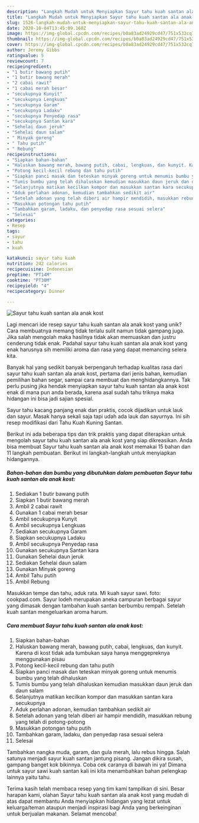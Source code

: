 ```yaml
---
description: "Langkah Mudah untuk Menyiapkan Sayur tahu kuah santan ala anak kost, Menggugah Selera"
title: "Langkah Mudah untuk Menyiapkan Sayur tahu kuah santan ala anak kost, Menggugah Selera"
slug: 1526-langkah-mudah-untuk-menyiapkan-sayur-tahu-kuah-santan-ala-anak-kost-menggugah-selera
date: 2020-10-04T13:45:09.168Z
image: https://img-global.cpcdn.com/recipes/b0a83ad24929cd47/751x532cq70/sayur-tahu-kuah-santan-ala-anak-kost-foto-resep-utama.jpg
thumbnail: https://img-global.cpcdn.com/recipes/b0a83ad24929cd47/751x532cq70/sayur-tahu-kuah-santan-ala-anak-kost-foto-resep-utama.jpg
cover: https://img-global.cpcdn.com/recipes/b0a83ad24929cd47/751x532cq70/sayur-tahu-kuah-santan-ala-anak-kost-foto-resep-utama.jpg
author: Jeremy Gibbs
ratingvalue: 5
reviewcount: 7
recipeingredient:
- "1 butir bawang putih"
- "1 butir bawang merah"
- "2 cabai rawit"
- "1 cabai merah besar"
- "secukupnya Kunyit"
- "secukupnya Lengkuas"
- "secukupnya Garam"
- "secukupnya Ladaku"
- "secukupnya Penyedap rasa"
- "secukupnya Santan kara"
- "Sehelai daun jeruk"
- "Sehelai daun salam"
- " Minyak goreng"
- " Tahu putih"
- " Rebung"
recipeinstructions:
- "Siapkan bahan-bahan"
- "Haluskan bawang merah, bawang putih, cabai, lengkuas, dan kunyit. Karena di kost tidak ada tumbukan saya hanya menggepreknya menggunakan pisau"
- "Potong kecil-kecil rebung dan tahu putih"
- "Siapkan panci masak dan teteskan minyak goreng untuk menumis bumbu yang telah dihaluskan"
- "Tumis bumbu yang telah dihaluskan kemudian masukkan daun jeruk dan daun salam"
- "Selanjutnya matikan kecilkan kompor dan masukkan santan kara secukupnya"
- "Aduk perlahan adonan, kemudian tambahkan sedikit air"
- "Setelah adonan yang telah diberi air hampir mendidih, masukkan rebung yang telah di potong-potong"
- "Masukkan potongan tahu putih"
- "Tambahkan garam, ladaku, dan penyedap rasa sesuai selera"
- "Selesai"
categories:
- Resep
tags:
- sayur
- tahu
- kuah

katakunci: sayur tahu kuah 
nutrition: 242 calories
recipecuisine: Indonesian
preptime: "PT14M"
cooktime: "PT30M"
recipeyield: "4"
recipecategory: Dinner

---
```



![Sayur tahu kuah santan ala anak kost](https://img-global.cpcdn.com/recipes/b0a83ad24929cd47/751x532cq70/sayur-tahu-kuah-santan-ala-anak-kost-foto-resep-utama.jpg)

Lagi mencari ide resep sayur tahu kuah santan ala anak kost yang unik? Cara membuatnya memang tidak terlalu sulit namun tidak gampang juga. Jika salah mengolah maka hasilnya tidak akan memuaskan dan justru cenderung tidak enak. Padahal sayur tahu kuah santan ala anak kost yang enak harusnya sih memiliki aroma dan rasa yang dapat memancing selera kita.

Banyak hal yang sedikit banyak berpengaruh terhadap kualitas rasa dari sayur tahu kuah santan ala anak kost, pertama dari jenis bahan, kemudian pemilihan bahan segar, sampai cara membuat dan menghidangkannya. Tak perlu pusing jika hendak menyiapkan sayur tahu kuah santan ala anak kost enak di mana pun anda berada, karena asal sudah tahu triknya maka hidangan ini bisa jadi sajian spesial.

Sayur tahu kacang panjang enak dan praktis, cocok dijadikan untuk lauk dan sayur. Masak hanya sekali saja tapi udah ada lauk dan sayurnya. Ini sih resep modifikasi dari Tahu Kuah Kuning Santan.


Berikut ini ada beberapa tips dan trik praktis yang dapat diterapkan untuk mengolah sayur tahu kuah santan ala anak kost yang siap dikreasikan. Anda bisa membuat Sayur tahu kuah santan ala anak kost memakai 15 bahan dan 11 langkah pembuatan. Berikut ini langkah-langkah untuk menyiapkan hidangannya.

<!--inarticleads1-->

##### Bahan-bahan dan bumbu yang dibutuhkan dalam pembuatan Sayur tahu kuah santan ala anak kost:

1. Sediakan 1 butir bawang putih
1. Siapkan 1 butir bawang merah
1. Ambil 2 cabai rawit
1. Gunakan 1 cabai merah besar
1. Ambil secukupnya Kunyit
1. Ambil secukupnya Lengkuas
1. Sediakan secukupnya Garam
1. Siapkan secukupnya Ladaku
1. Ambil secukupnya Penyedap rasa
1. Gunakan secukupnya Santan kara
1. Gunakan Sehelai daun jeruk
1. Sediakan Sehelai daun salam
1. Gunakan  Minyak goreng
1. Ambil  Tahu putih
1. Ambil  Rebung


Masukkan tempe dan tahu, aduk rata. Mi kuah sayur sawi. foto: cookpad.com. Sayur lodeh merupakan aneka campuran berbagai sayur yang dimasak dengan tambahan kuah santan berbumbu rempah. Setelah kuah santan mengeluarkan aroma harum. 

<!--inarticleads2-->

##### Cara membuat Sayur tahu kuah santan ala anak kost:

1. Siapkan bahan-bahan
1. Haluskan bawang merah, bawang putih, cabai, lengkuas, dan kunyit. Karena di kost tidak ada tumbukan saya hanya menggepreknya menggunakan pisau
1. Potong kecil-kecil rebung dan tahu putih
1. Siapkan panci masak dan teteskan minyak goreng untuk menumis bumbu yang telah dihaluskan
1. Tumis bumbu yang telah dihaluskan kemudian masukkan daun jeruk dan daun salam
1. Selanjutnya matikan kecilkan kompor dan masukkan santan kara secukupnya
1. Aduk perlahan adonan, kemudian tambahkan sedikit air
1. Setelah adonan yang telah diberi air hampir mendidih, masukkan rebung yang telah di potong-potong
1. Masukkan potongan tahu putih
1. Tambahkan garam, ladaku, dan penyedap rasa sesuai selera
1. Selesai


Tambahkan nangka muda, garam, dan gula merah, lalu rebus hingga. Salah satunya menjadi sayur kuah santan jantung pisang. Jangan dikira susah, gampang banget kok bikinnya. Coba cek caranya di bawah ini ya! Dimana untuk sayur sawi kuah santan kali ini kita menambahkan bahan pelengkap lainnya yaitu tahu. 

Terima kasih telah membaca resep yang tim kami tampilkan di sini. Besar harapan kami, olahan Sayur tahu kuah santan ala anak kost yang mudah di atas dapat membantu Anda menyiapkan hidangan yang lezat untuk keluarga/teman ataupun menjadi inspirasi bagi Anda yang berkeinginan untuk berjualan makanan. Selamat mencoba!
